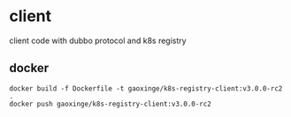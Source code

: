 # client

client code with dubbo protocol and k8s registry

## docker

```
docker build -f Dockerfile -t gaoxinge/k8s-registry-client:v3.0.0-rc2 .
docker push gaoxinge/k8s-registry-client:v3.0.0-rc2
```